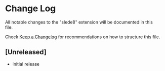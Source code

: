 # Change Log

All notable changes to the "slede8" extension will be documented in this file.

Check [Keep a Changelog](http://keepachangelog.com/) for recommendations on how to structure this file.

## [Unreleased]

- Initial release